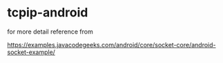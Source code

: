 # tcpip-android



for more detail reference from


https://examples.javacodegeeks.com/android/core/socket-core/android-socket-example/

